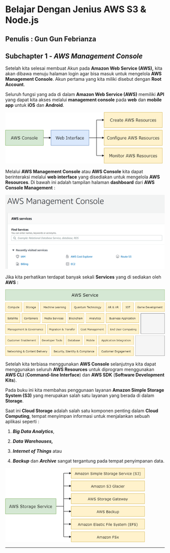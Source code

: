 # Belajar Dengan Jenius AWS S3 & Node.js

## Penulis : Gun Gun Febrianza

## Subchapter 1 - *AWS Management Console*

Setelah kita selesai membuat Akun pada **Amazon Web Service (AWS),** kita akan dibawa menuju halaman login agar bisa masuk untuk mengelola **AWS Management Console**. Akun pertama yang kita miliki disebut dengan **Root Account**.

Seluruh fungsi yang ada di dalam **Amazon Web Service (AWS)** memiliki **API** yang dapat kita akses melalui **management console** pada **web** dan **mobile app** untuk **iOS** dan **Android**. 

<img src="../assets/AWSConsole.png" style="zoom: 80%;" />

Melalui **AWS Management Console** atau **AWS Console** kita dapat berinteraksi melalui **web interface** yang disediakan untuk mengelola **AWS Resources**. Di bawah ini adalah tampilan halaman **dashboard** dari **AWS Console Management** :

<img src="../assets/ConsoleManagement.png" style="zoom:75%;" />

Jika kita perhatikan terdapat banyak sekali **Services** yang di sediakan oleh **AWS** :

<img src="../assets/AWSService.png" style="zoom:80%;" />

Setelah kita terbiasa menggunakan **AWS Console** selanjutnya kita dapat menggunakan seluruh **AWS Resources** untuk diprogram menggunakan **AWS CLI** (**Command-line Interface**) dan **AWS SDK** (**Software Development Kits**).

Pada buku ini kita membahas penggunaan layanan **Amazon Simple Storage System (S3)** yang merupakan salah satu layanan yang berada di dalam **Storage**. 

Saat ini **Cloud Storage** adalah salah satu komponen penting dalam **Cloud Computing**, tempat menyimpan informasi untuk menjalankan sebuah aplikasi seperti : 

1. ***Big Data Analytics***,

2. ***Data Warehouses,*** 

3. ***Internet of Things*** atau 

4. ***Backup*** dan ***Archive*** sangat tergantung pada tempat penyimpanan data. 

<img src="../assets/StorageService.png" style="zoom:80%;" />



---------------------

